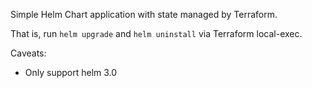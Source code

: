 Simple Helm Chart application with state managed by Terraform.

That is, run `helm upgrade` and `helm uninstall` via Terraform local-exec.

Caveats:
  - Only support helm 3.0
